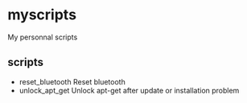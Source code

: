 # myscripts
My personnal scripts

## scripts

- reset_bluetooth  Reset bluetooth
- unlock_apt_get   Unlock apt-get after update or installation problem
